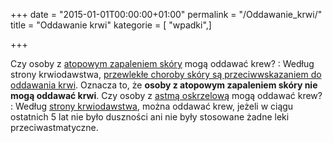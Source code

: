 +++
date = "2015-01-01T00:00:00+01:00"
permalink = "/Oddawanie_krwi/"
title = "Oddawanie krwi"
kategorie = [ "wpadki",]

+++

Czy osoby z [atopowym zapaleniem skóry](/atopedia/atopowe_zapalenie_skóry "wikilink") mogą oddawać krew? : Według strony krwiodawstwa, [przewlekłe choroby skóry są przeciwwskazaniem do oddawania krwi](http://www.krwiodawstwo.pl/index.php?ac=web&webID=8&section1=45). Oznacza to, że **osoby z atopowym zapaleniem skóry nie mogą oddawać krwi**.
Czy osoby z [astmą oskrzelową](/atopedia/astma_oskrzelowa "wikilink") mogą oddawać krew? : Według [strony krwiodawstwa](http://www.krwiodawstwo.pl/?status=3&id=36&dzial=4), można oddawać krew, jeżeli w ciągu ostatnich 5 lat nie było duszności ani nie były stosowane żadne leki przeciwastmatyczne.

